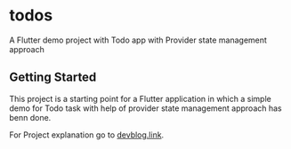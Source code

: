 # todos

A Flutter demo project with Todo app with Provider state management approach

## Getting Started

This project is a starting point for a Flutter application in which a simple demo for Todo task
with help of provider state management approach has benn done.


For Project explanation go to [devblog.link](http://devblog.link/flutter-with-provider-state-management).
